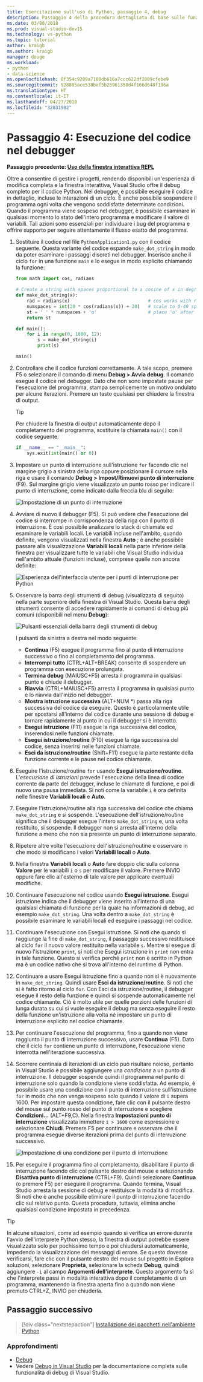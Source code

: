 ```yaml
---
title: Esercitazione sull'uso di Python, passaggio 4, debug
description: Passaggio 4 della procedura dettagliata di base sulle funzionalità di Visual Studio, dedicato a come eseguire il codice Python nel debugger.
ms.date: 03/08/2018
ms.prod: visual-studio-dev15
ms.technology: vs-python
ms.topic: tutorial
author: kraigb
ms.author: kraigb
manager: douge
ms.workload:
- python
- data-science
ms.openlocfilehash: 8f354c9209a7180db616a7ccc622df2809cfebe9
ms.sourcegitcommit: 928885ace538bef5b25961358d4f166d648f196a
ms.translationtype: HT
ms.contentlocale: it-IT
ms.lasthandoff: 04/27/2018
ms.locfileid: "32031982"
---
```

# <a name="step-4-running-code-in-the-debugger"></a>Passaggio 4: Esecuzione del codice nel debugger

**Passaggio precedente: [Uso della finestra interattiva REPL](tutorial-working-with-python-in-visual-studio-step-03-interactive-repl.md)**

Oltre a consentire di gestire i progetti, rendendo disponibili un'esperienza di modifica completa e la finestra interattiva, Visual Studio offre il debug completo per il codice Python. Nel debugger, è possibile eseguire il codice in dettaglio, incluse le interazioni di un ciclo. È anche possibile sospendere il programma ogni volta che vengono soddisfatte determinate condizioni. Quando il programma viene sospeso nel debugger, è possibile esaminare in qualsiasi momento lo stato dell'intero programma e modificare il valore di variabili. Tali azioni sono essenziali per individuare i bug del programma e offrire supporto per seguire attentamente il flusso esatto del programma.

1. Sostituire il codice nel file `PythonApplication1.py` con il codice seguente. Questa variante del codice espande `make_dot_string` in modo da poter esaminare i passaggi discreti nel debugger. Inserisce anche il ciclo `for` in una funzione `main` e lo esegue in modo esplicito chiamando la funzione:

    ```python
    from math import cos, radians

    # Create a string with spaces proportional to a cosine of x in degrees
    def make_dot_string(x):
        rad = radians(x)                             # cos works with radians
        numspaces = int(20 * cos(radians(x)) + 20)   # scale to 0-40 spaces
        st = ' ' * numspaces + 'o'                   # place 'o' after the spaces
        return st

    def main():
        for i in range(0, 1800, 12):
            s = make_dot_string(i)
            print(s)

    main()
    ```

1. Controllare che il codice funzioni correttamente. A tale scopo, premere F5 o selezionare il comando di menu **Debug > Avvia debug**. Il comando esegue il codice nel debugger. Dato che non sono impostate pause per l'esecuzione del programma, stampa semplicemente un motivo ondulato per alcune iterazioni. Premere un tasto qualsiasi per chiudere la finestra di output.

    > [!Tip]
    > Per chiudere la finestra di output automaticamente dopo il completamento del programma, sostituire la chiamata `main()` con il codice seguente:
    >
    > ```python
    > if __name__ == "__main__":
    >     sys.exit(int(main() or 0))
    > ```

1. Impostare un punto di interruzione sull'istruzione `for` facendo clic nel margine grigio a sinistra della riga oppure posizionare il cursore nella riga e usare il comando **Debug > Impost/Rimuovi punto di interruzione** (F9). Sul margine grigio viene visualizzato un punto rosso per indicare il punto di interruzione, come indicato dalla freccia blu di seguito:

    ![Impostazione di un punto di interruzione](media/vs-getting-started-python-18-debugging1.png)

1. Avviare di nuovo il debugger (F5). Si può vedere che l'esecuzione del codice si interrompe in corrispondenza della riga con il punto di interruzione. È così possibile analizzare lo stack di chiamate ed esaminare le variabili locali. Le variabili incluse nell'ambito, quando definite, vengono visualizzati nella finestra **Auto** ; è anche possibile passare alla visualizzazione **Variabili locali** nella parte inferiore della finestra per visualizzare tutte le variabili che Visual Studio individua nell'ambito attuale (funzioni incluse), comprese quelle non ancora definite:

    ![Esperienza dell'interfaccia utente per i punti di interruzione per Python](media/vs-getting-started-python-19-debugging2b.png)

1. Osservare la barra degli strumenti di debug (visualizzata di seguito) nella parte superiore della finestra di Visual Studio. Questa barra degli strumenti consente di accedere rapidamente ai comandi di debug più comuni (disponibili nel menu **Debug**):

    ![Pulsanti essenziali della barra degli strumenti di debug](media/vs-getting-started-python-20-debugging3.png)

    I pulsanti da sinistra a destra nel modo seguente:
    - **Continua** (F5) esegue il programma fino al punto di interruzione successivo o fino al completamento del programma.
    - **Interrompi tutto** (CTRL+ALT+BREAK) consente di sospendere un programma con esecuzione prolungata.
    - **Termina debug** (MAIUSC+F5) arresta il programma in qualsiasi punto e chiude il debugger.
    - **Riavvia** (CTRL+MAIUSC+F5) arresta il programma in qualsiasi punto e lo riavvia dall'inizio nel debugger.
    - **Mostra istruzione successiva** (ALT+NUM *) passa alla riga successiva del codice da eseguire. Questo è particolarmente utile per spostarsi all'interno del codice durante una sessione di debug e tornare rapidamente al punto in cui il debugger si è interrotto.
    - **Esegui istruzione** (F11) esegue la riga successiva del codice, inserendosi nelle funzioni chiamate.
    - **Esegui istruzione/routine** (F10) esegue la riga successiva del codice, senza inserirsi nelle funzioni chiamate.
    - **Esci da istruzione/routine** (Shift+F11) esegue la parte restante della funzione corrente e le pause nel codice chiamante.

1. Eseguire l'istruzione/routine `for` usando **Esegui istruzione/routine**. L'*esecuzione di istruzioni* prevede l'esecuzione della linea di codice corrente da parte del debugger, incluse le chiamate di funzione, e poi di nuovo una pausa immediata. Si noti come la variabile `i` è ora definita nelle finestre **Variabili locali** e **Auto**.

1. Eseguire l'istruzione/routine alla riga successiva del codice che chiama `make_dot_string` e si sospende. L'esecuzione dell'istruzione/routine significa che il debugger esegue l'intero `make_dot_string` e, una volta restituito, si sospende. Il debugger non si arresta all'interno della funzione a meno che non sia presente un punto di interruzione separato.

1. Ripetere altre volte l'esecuzione dell'istruzione/routine e osservare in che modo si modificano i valori **Variabili locali** o **Auto**.

1. Nella finestra **Variabili locali** o **Auto** fare doppio clic sulla colonna **Valore** per le variabili `i` o `s` per modificare il valore. Premere INVIO oppure fare clic all'esterno di tale valore per applicare eventuali modifiche.

1. Continuare l'esecuzione nel codice usando **Esegui istruzione**. Esegui istruzione indica che il debugger viene inserito all'interno di una qualsiasi chiamata di funzione per la quale ha informazioni di debug, ad esempio `make_dot_string`. Una volta dentro a `make_dot_string` è possibile esaminare le variabili locali ed eseguire i passaggi nel codice.

1. Continuare l'esecuzione con Esegui istruzione. Si noti che quando si raggiunge la fine di `make_dot_string`, il passaggio successivo restituisce al ciclo `for` il nuovo valore restituito nella variabile `s`. Mentre si esegue di nuovo l'istruzione `print`, si noti che Esegui istruzione in `print` non entra in tale funzione. Questo si verifica perché `print` non è scritto in Python ma è un codice nativo che si trova all'interno del runtime di Python.

1. Continuare a usare Esegui istruzione fino a quando non si è nuovamente in `make_dot_string`. Quindi usare **Esci da istruzione/routine**. Si noti che si è fatto ritorno al ciclo `for`. Con Esci da istruzione/routine, il debugger esegue il resto della funzione e quindi si sospende automaticamente nel codice chiamante. Ciò è molto utile per quelle porzioni delle funzioni di lunga durata su cui si vuole eseguire il debug ma senza eseguire il resto della funzione un'istruzione alla volta né impostare un punto di interruzione esplicito nel codice chiamante.

1. Per continuare l'esecuzione del programma, fino a quando non viene raggiunto il punto di interruzione successivo, usare **Continua** (F5). Dato che il ciclo `for` contiene un punto di interruzione, l'esecuzione viene interrotta nell'iterazione successiva.

1. Scorrere centinaia di iterazioni di un ciclo può risultare noioso, pertanto in Visual Studio è possibile aggiungere una *condizione* a un punto di interruzione. Il debugger sospende quindi il programma nel punto di interruzione solo quando la condizione viene soddisfatta. Ad esempio, è possibile usare una condizione con il punto di interruzione sull'istruzione `for` in modo che non venga sospeso solo quando il valore di `i` supera 1600. Per impostare questa condizione, fare clic con il pulsante destro del mouse sul punto rosso del punto di interruzione e scegliere **Condizioni...** (ALT+F9,C). Nella finestra **Impostazioni punto di interruzione** visualizzata immettere `i > 1600` come espressione e selezionare **Chiudi**. Premere F5 per continuare e osservare che il programma esegue diverse iterazioni prima del punto di interruzione successivo.

    ![Impostazione di una condizione per il punto di interruzione](media/vs-getting-started-python-21-debugging4.png)

1. Per eseguire il programma fino al completamento, disabilitare il punto di interruzione facendo clic col pulsante destro del mouse e selezionando **Disattiva punto di interruzione** (CTRL+F9). Quindi selezionare **Continua** (o premere F5) per eseguire il programma. Quando termina, Visual Studio arresta la sessione di debug e restituisce la modalità di modifica. Si noti che è anche possibile eliminare il punto di interruzione facendo clic sul relativo punto. Questa procedura, tuttavia, elimina anche qualsiasi condizione impostata in precedenza.

> [!Tip]
> In alcune situazioni, come ad esempio quando si verifica un errore durante l'avvio dell'interprete Python stesso, la finestra di output potrebbe essere visualizzata solo per pochissimo tempo e poi chiudersi automaticamente, impedendo la visualizzazione dei messaggi di errore. Se questo dovesse verificarsi, fare clic con il pulsante destro del mouse sul progetto in Esplora soluzioni, selezionare **Proprietà**, selezionare la scheda **Debug**, quindi aggiungere `-i` al campo **Argomenti dell'interprete**. Questo argomento fa sì che l'interprete passi in modalità interattiva dopo il completamento di un programma, mantenendo la finestra aperta fino a quando non viene premuto CTRL+Z, INVIO per chiuderla.

## <a name="next-step"></a>Passaggio successivo

> [!div class="nextstepaction"]
> [Installazione dei pacchetti nell'ambiente Python](tutorial-working-with-python-in-visual-studio-step-05-installing-packages.md)

### <a name="going-deeper"></a>Approfondimenti

- [Debug](debugging-python-in-visual-studio.md)
- Vedere [Debug in Visual Studio](../debugger/debugger-feature-tour.md) per la documentazione completa sulle funzionalità di debug di Visual Studio.
